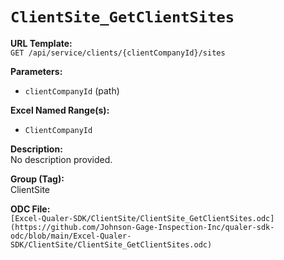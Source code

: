# `ClientSite_GetClientSites`

**URL Template:**  
`GET /api/service/clients/{clientCompanyId}/sites`

**Parameters:**  
- `clientCompanyId` (path)

**Excel Named Range(s):**  
- `ClientCompanyId`

**Description:**  
No description provided.

**Group (Tag):**  
ClientSite

**ODC File:**  
`[Excel-Qualer-SDK/ClientSite/ClientSite_GetClientSites.odc](https://github.com/Johnson-Gage-Inspection-Inc/qualer-sdk-odc/blob/main/Excel-Qualer-SDK/ClientSite/ClientSite_GetClientSites.odc)`
